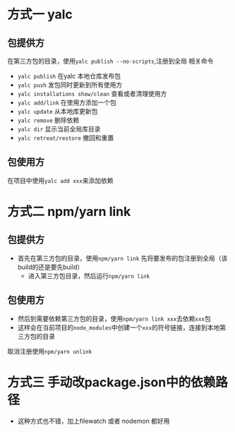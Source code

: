 # 方式一 yalc
## 包提供方
在第三方包的目录，使用`yalc publish --no-scripts`,注册到全局
相关命令
- `yalc publish` 在yalc 本地仓库发布包
- `yalc push` 发包同时更新到所有使用方
- `yalc installations show/clean` 查看或者清理使用方
- `yalc add/link` 在使用方添加一个包
- `yalc update` 从本地库更新包
- `yalc remove` 删除依赖
- `yalc dir` 显示当前全局库目录
- `yalc retreat/restore` 撤回和重置
##  包使用方
在项目中使用`yalc add xxx`来添加依赖


#  方式二 npm/yarn link
## 包提供方
- 首先在第三方包的目录，使用`npm/yarn link` 先将要发布的包注册到全局（该build的还是要先build）
	- 进入第三方包目录，然后运行`npm/yarn link` 
## 包使用方
- 然后到需要依赖第三方包的目录，使用`npm/yarn link xxx`去依赖`xxx`包
- 这样会在当前项目的`node_modules`中创建一个`xxx`的符号链接，连接到本地第三方包的目录

取消注册使用`npm/yarn unlink`


# 方式三 手动改package.json中的依赖路径
- 这种方式也不错，加上filewatch 或者 nodemon 都好用